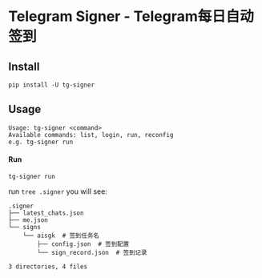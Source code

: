 # Telegram Signer - Telegram每日自动签到

## Install
`pip install -U tg-signer`

## Usage
```
Usage: tg-signer <command>
Available commands: list, login, run, reconfig
e.g. tg-signer run
```

#### Run
`tg-signer run`

run `tree .signer` you will see:
```
.signer
├── latest_chats.json
├── me.json
└── signs
    └── aisgk  # 签到任务名
        ├── config.json  # 签到配置
        └── sign_record.json  # 签到记录

3 directories, 4 files
```
